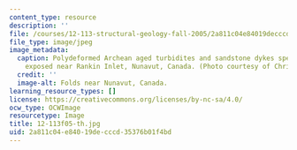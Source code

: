 ```yaml
---
content_type: resource
description: ''
file: /courses/12-113-structural-geology-fall-2005/2a811c04e84019decccd35376b01f4bd_12-113f05-th.jpg
file_type: image/jpeg
image_metadata:
  caption: Polydeformed Archean aged turbidites and sandstone dykes spectacularly
    exposed near Rankin Inlet, Nunavut, Canada. (Photo courtesy of Chris Studnicki-Gizbert.)
  credit: ''
  image-alt: Folds near Nunavut, Canada.
learning_resource_types: []
license: https://creativecommons.org/licenses/by-nc-sa/4.0/
ocw_type: OCWImage
resourcetype: Image
title: 12-113f05-th.jpg
uid: 2a811c04-e840-19de-cccd-35376b01f4bd
---
```

